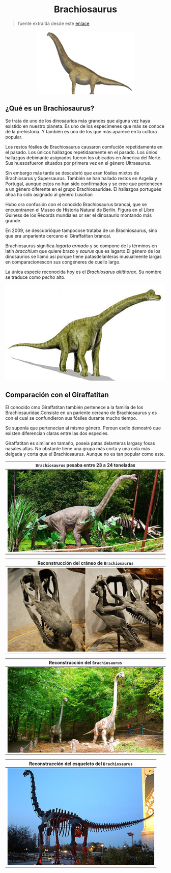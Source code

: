 <h1 align="center">Brachiosaurus</h1>

> fuente extraída desde este [enlace](https://www.mundoprimaria.com/dinosaurios/tipos-de-dinosaurios-y-nombres-especies/brachiosaurus)

<p align="center"><img src="./assets/image01.png"></p>

## ¿Qué es un Brachiosaurus?

Se trata de uno de los dinosaurios más grandes que alguna vez haya existido en nuestro planeta. Es uno de los especímenes que más se conoce de la prehistoria. Y también es uno de los que más aparece en la cultura popular.

Los restos fósiles de Brachiosaurus causaron comfución repetidamente en el pasado. Los únicos hallazgos repetidaamente en el pasado. Los únios hallazgos debimante asignados fueron los ubicados en America del Norte. Sus huesosfueron situados por primera vez en el género Ultrasaurus.

Sin embargo más tarde se descubrió que eran fósiles mixtos de Brachiosarus y Supersaurus. También se han hallado restos en Argelia y Portugal, aunque estos no han sido confirmados y se cree que pertenecen a un género diferente en el grupo Brachiosauridae. El hallazgos portugués ahoa ha sido asignado al género Lusotian

Hubo ora confusión con el conocido Brachiosaurus brancai, que se encuentranen el Museo de Historia Natural de Berlín. Figura en el Libro Guiness de los Récords mundiales or ser el dinosaurio montando más grande.

En 2009, se descubrióque tampocose trataba de un Brachiosaurus, sino que era unpariente cercano el Giraffatitan brancai.

Brachiosaurus significa _lagarto armado_ y se compone de ls términos en latín _bracchium_ que quiere brazo y _saurus_ que es lagarto.El género de los dinosaurios se llamó así porque tiene patasdelanteras inusualmente largas en comparacionescon sus congéneres de cuello largo.

La única especie reconocida hoy es el _Brachiosarus altithorax_. Su nombre se traduce como _pecho_ alto.

<p align="center"><img src="./assets/image02.png"></p>

## Comparación con el Giraffatitan

El conocido cmo Giraffatitan también pertenece a la familia de los Brachiosauridae.Consiste en un pariente cercano de Brachiosaurus y es con el cual se confundieron sus fósiles durante mucho tiempo.

Se suponía que pertenecían al mismo género. Peroun esdio demostró que existen diferencian claras entre las dos especies.

Giraffatitan es similar en tamaño, poseía patas delanteras largasy fosas nasales altas. No obstante tiene una grupa más corta y una cola más delgada y corta que el Brachiosaurus. Aunque no es tan popular como este.

| `Brachiosaurus` pesaba entre 23 a 24 toneladas |
| ---------------------------------------------- |
| ![image03](./assets/image03.png)               |

| Reconstrucción del cráneo de `Brachiosaurus` |
| -------------------------------------------- |
| ![image04](./assets/image04.png)             |

| Reconstrucción del `Brachiosaurus` |
| ---------------------------------- |
| ![image05](./assets/image05.png)   |

| Reconstrucción del esqueleto del `Brachiosaurus` |
| ------------------------------------------------ |
| ![image06](./assets/image06.png)                 |
